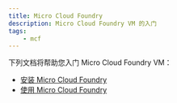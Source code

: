 ```yaml
---
title: Micro Cloud Foundry
description: Micro Cloud Foundry VM 的入门
tags:
    - mcf
---
```


下列文档将帮助您入门 Micro Cloud Foundry VM：

+ [安装 Micro Cloud Foundry](/infrastructure/micro/installing-mcf.html)
+ [使用 Micro Cloud Foundry](/infrastructure/micro/using-mcf.html)



